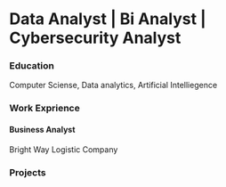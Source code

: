 # Data Analyst | Bi Analyst | Cybersecurity Analyst
### Education
Computer Sciense, Data analytics, Artificial Intelliegence 
###   Work Exprience
#### Business Analyst
Bright Way Logistic Company
### Projects
